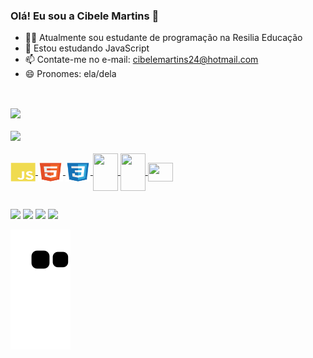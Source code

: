 ### Olá! Eu sou a Cibele Martins 👋




- 👩‍🎓 Atualmente sou estudante de programação na Resilia Educação
- 🌱 Estou estudando JavaScript
- 📫 Contate-me no e-mail: cibelemartins24@hotmail.com
- 😄 Pronomes: ela/dela


##

<br>

<div>
  <a href="https://github.com/CibeleMartins">
  <img height="180em" src="https://github-readme-stats.vercel.app/api?username=cibelemartins&show_icons=true&theme=dark&include_all_commits=true&count_private=true"/>
   <br>
   <br>
  <img height="180em" src="https://github-readme-stats.vercel.app/api/top-langs/?username=cibelemartins&layout=compact&langs_count=7&theme=dark"/>
</div>
 
 <div style="display: inline_block"><br>
  <img align="center" height="30" width="40" src="https://raw.githubusercontent.com/devicons/devicon/master/icons/javascript/javascript-plain.svg">
  <img align="center" height="30" width="40" src="https://raw.githubusercontent.com/devicons/devicon/master/icons/html5/html5-original.svg">
  <img align="center" height="30" width="40" src="https://raw.githubusercontent.com/devicons/devicon/master/icons/css3/css3-original.svg">
  <img align="center" height="60" width="40" src="https://cdn.jsdelivr.net/gh/devicons/devicon/icons/bash/bash-original.svg"/>
  <img align="center" height="60" width="40" src="https://cdn.jsdelivr.net/gh/devicons/devicon/icons/jquery/jquery-original-wordmark.svg"/>
  <img align="center" height="30" width="40"  src="https://cdn.jsdelivr.net/gh/devicons/devicon/icons/bootstrap/bootstrap-original.svg" />
</div>
  
  ##
  
  <div> 
  <a target="_blank" href="https://www.instagram.com/cibelemartinssss/" target="_blank"><img src="https://img.shields.io/badge/-Instagram-%23E4405F?style=for-the-badge&logo=instagram&logoColor=white" target="_blank"></a>
 <a target="_blank" href="https://discord.gg/892114538911133716"><img src="https://img.shields.io/badge/Discord-7289DA?style=for-the-badge&logo=discord&logoColor=white" target="blank"></a> 
  <a target="_blank" href="mailto:cibelemartins2445@gmail.com"><img src="https://img.shields.io/badge/-Gmail-%23333?style=for-the-badge&logo=gmail&logoColor=white"></a>
  <a target="_blank" href="https://www.linkedin.com/in/cibele-martins-85b910169/" target="_blank"><img src="https://img.shields.io/badge/-LinkedIn-%230077B5?style=for-the-badge&logo=linkedin&logoColor=white"></a> 
 
  ![Snake animation](https://github.com/cibelemartins/cibelemartins/blob/output/github-contribution-grid-snake.svg)
 
</div>

  
  
